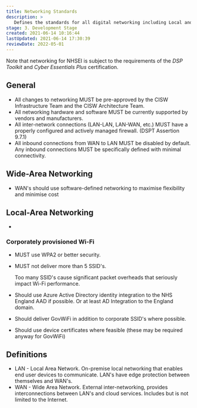 ```yaml
---
title: Networking Standards
description: >
   Defines the standards for all digital networking including Local and Wide-Area Networks (LAN, WAN).
stage: 3. Development Stage
created: 2021-06-14 10:16:44
lastUpdated: 2021-06-14 17:30:39
reviewDate: 2022-05-01
---
```


Note that networking for NHSEI is subject to the requirements of the _DSP Toolkit_ and _Cyber Essentials Plus_ certification.

## General

- All changes to networking MUST be pre-approved by the CISW Infrastructure Team and the CISW Architecture Team.
- All networking hardware and software MUST be currently supported by vendors and manufacturers.
- All inter-network connections (LAN-LAN, LAN-WAN, etc.) MUST have a properly configured and actively managed firewall. (DSPT Assertion 9.7.1)
- All inbound connections from WAN to LAN MUST be disabled by default. Any inbound connections MUST be specifically defined with minimal connectivity.

## Wide-Area Networking

- WAN's should use software-defined networking to maximise flexibility and minimise cost

## Local-Area Networking

- 

### Corporately provisioned Wi-Fi

- MUST use WPA2 or better security.
- MUST not deliver more than 5 SSID's.
  
  Too many SSID's cause significant packet overheads that seriously impact Wi-Fi performance.

- Should use Azure Active Directory identity integration to the NHS England AAD if possible. Or at least AD Integration to the England domain.
- Should deliver GovWiFi in addition to corporate SSID's where possible.
- Should use device certificates where feasible (these may be required anyway for GovWiFi)

## Definitions

- LAN - Local Area Network. On-premise local networking that enables end user devices to communicate. LAN's have edge protection between themselves and WAN's.
- WAN - Wide Area Network. External inter-networking, provides interconnections between LAN's and cloud services. Includes but is not limited to the Internet.